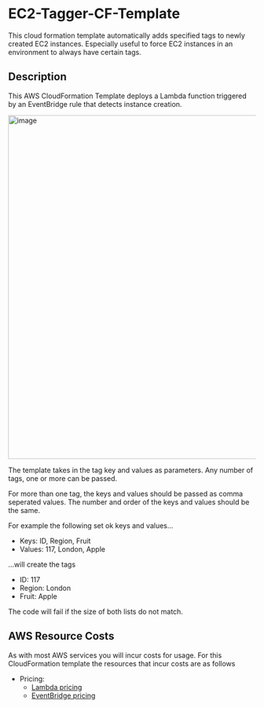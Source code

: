 # EC2-Tagger-CF-Template
This cloud formation template automatically adds specified tags to newly created EC2 instances.
Especially useful to force EC2 instances in an environment to always have certain tags.

## Description
This AWS CloudFormation Template deploys a Lambda function triggered by an EventBridge rule that detects instance creation.

<img width="700" alt="image" src="https://github.com/scriptvader/EC2-Tagger-CF-Template/assets/28531392/d36e7809-1fda-4169-a49a-3473f80fe6ee">

The template takes in the tag key and values as parameters. Any number of tags, one or more can be passed. 

For more than one tag, the keys and values should be passed as comma seperated values.
The number and order of the keys and values should be the same.

For example the following set ok keys and values...

* Keys: ID, Region, Fruit
* Values: 117, London, Apple

...will create the tags

* ID: 117
* Region: London
* Fruit: Apple

The code will fail if the size of both lists do not match.

## AWS Resource Costs

As with most AWS services you will incur costs for usage. For this CloudFormation template the resources that incur costs are as follows

* Pricing:
  * <a href="https://aws.amazon.com/lambda/pricing/">Lambda pricing</a>
  * <a href="https://aws.amazon.com/eventbridge/pricing/">EventBridge pricing</a>




